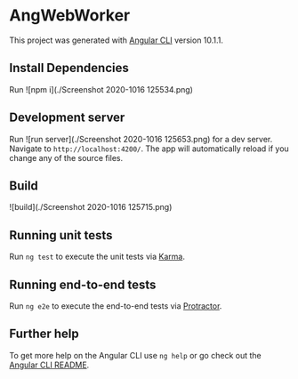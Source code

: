 # AngWebWorker

This project was generated with [Angular CLI](https://github.com/angular/angular-cli) version 10.1.1.

## Install Dependencies

Run ![npm i](./Screenshot 2020-1016 125534.png)

## Development server

Run ![run server](./Screenshot 2020-1016 125653.png) for a dev server. Navigate to `http://localhost:4200/`. The app will automatically reload if you change any of the source files.

## Build

![build](./Screenshot 2020-1016 125715.png)

## Running unit tests

Run `ng test` to execute the unit tests via [Karma](https://karma-runner.github.io).

## Running end-to-end tests

Run `ng e2e` to execute the end-to-end tests via [Protractor](http://www.protractortest.org/).

## Further help

To get more help on the Angular CLI use `ng help` or go check out the [Angular CLI README](https://github.com/angular/angular-cli/blob/master/README.md).
